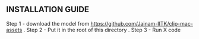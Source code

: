 ## INSTALLATION GUIDE 
Step 1 - download the model from https://github.com/Jainam-IITK/clip-mac-assets  .
Step 2 - Put it in the root of this directory .
Step 3 - Run X code